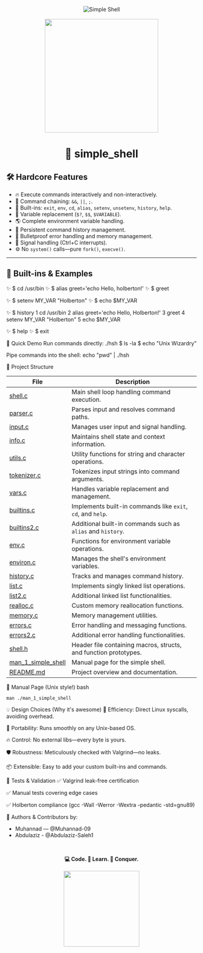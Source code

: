 <p align="center">
  <img src="https://img.shields.io/badge/Simple_Shell-_Holberton-blue?style=for-the-badge&logo=gnu-bash" alt="Simple Shell">
  <br><br>
  <img src="https://media.giphy.com/media/WoWm8YzFQJg5i/giphy.gif" width="300">
</p>

<h1 align="center">🚀 simple_shell</h1>


## 🛠️ Hardcore Features

- 🔥 Execute commands interactively and non-interactively.
- 🔗 Command chaining: `&&`, `||`, `;`.
- 🧬 Built-ins: `exit`, `env`, `cd`, `alias`, `setenv`, `unsetenv`, `history`, `help`.
- 🧠 Variable replacement (`$?`, `$$`, `$VARIABLE`).
- 🌎 Complete environment variable handling.
- 📜 Persistent command history management.
- 🦾 Bulletproof error handling and memory management.
- 🚦 Signal handling (Ctrl+C interrupts).
- ⚙️ No `system()` calls—pure `fork()`, `execve()`.

---

## 🧩 Built-ins & Examples


✨ $ cd /usr/bin
✨ $ alias greet='echo Hello, holberton!'
✨ $ greet


✨ $ setenv MY_VAR "Holberton"
✨ $ echo $MY_VAR


✨ $ history
1 cd /usr/bin
2 alias greet='echo Hello, Holberton!'
3 greet
4 setenv MY_VAR "Holberton"
5 echo $MY_VAR

✨ $ help
✨ $ exit

🌟 Quick Demo
Run commands directly:
./hsh
$ ls -la
$ echo "Unix Wizardry"

Pipe commands into the shell:
echo "pwd" | ./hsh

🚧 Project Structure 

<table>
  <thead>
    <tr>
      <th>File</th>
      <th>Description</th>
    </tr>
  </thead>
  <tbody>
    <tr>
      <td><a href="https://github.com/Muhannad-09/holbertonschool-simple_shell/blob/main/shell.c">shell.c</a></td>
      <td>Main shell loop handling command execution.</td>
    </tr>
    <tr>
      <td><a href="https://github.com/Muhannad-09/holbertonschool-simple_shell/blob/main/parser.c">parser.c</a></td>
      <td>Parses input and resolves command paths.</td>
    </tr>
    <tr>
      <td><a href="https://github.com/Muhannad-09/holbertonschool-simple_shell/blob/main/input.c">input.c</a></td>
      <td>Manages user input and signal handling.</td>
    </tr>
    <tr>
      <td><a href="https://github.com/Muhannad-09/holbertonschool-simple_shell/blob/main/info.c">info.c</a></td>
      <td>Maintains shell state and context information.</td>
    </tr>
    <tr>
      <td><a href="https://github.com/Muhannad-09/holbertonschool-simple_shell/blob/main/utils.c">utils.c</a></td>
      <td>Utility functions for string and character operations.</td>
    </tr>
    <tr>
      <td><a href="https://github.com/Muhannad-09/holbertonschool-simple_shell/blob/main/tokenizer.c">tokenizer.c</a></td>
      <td>Tokenizes input strings into command arguments.</td>
    </tr>
    <tr>
      <td><a href="https://github.com/Muhannad-09/holbertonschool-simple_shell/blob/main/vars.c">vars.c</a></td>
      <td>Handles variable replacement and management.</td>
    </tr>
    <tr>
      <td><a href="https://github.com/Muhannad-09/holbertonschool-simple_shell/blob/main/builtins.c">builtins.c</a></td>
      <td>Implements built-in commands like <code>exit</code>, <code>cd</code>, and <code>help</code>.</td>
    </tr>
    <tr>
      <td><a href="https://github.com/Muhannad-09/holbertonschool-simple_shell/blob/main/builtins2.c">builtins2.c</a></td>
      <td>Additional built-in commands such as <code>alias</code> and <code>history</code>.</td>
    </tr>
    <tr>
      <td><a href="https://github.com/Muhannad-09/holbertonschool-simple_shell/blob/main/env.c">env.c</a></td>
      <td>Functions for environment variable operations.</td>
    </tr>
    <tr>
      <td><a href="https://github.com/Muhannad-09/holbertonschool-simple_shell/blob/main/environ.c">environ.c</a></td>
      <td>Manages the shell's environment variables.</td>
    </tr>
    <tr>
      <td><a href="https://github.com/Muhannad-09/holbertonschool-simple_shell/blob/main/history.c">history.c</a></td>
      <td>Tracks and manages command history.</td>
    </tr>
    <tr>
      <td><a href="https://github.com/Muhannad-09/holbertonschool-simple_shell/blob/main/list.c">list.c</a></td>
      <td>Implements singly linked list operations.</td>
    </tr>
    <tr>
      <td><a href="https://github.com/Muhannad-09/holbertonschool-simple_shell/blob/main/list2.c">list2.c</a></td>
      <td>Additional linked list functionalities.</td>
    </tr>
    <tr>
      <td><a href="https://github.com/Muhannad-09/holbertonschool-simple_shell/blob/main/realloc.c">realloc.c</a></td>
      <td>Custom memory reallocation functions.</td>
    </tr>
    <tr>
      <td><a href="https://github.com/Muhannad-09/holbertonschool-simple_shell/blob/main/memory.c">memory.c</a></td>
      <td>Memory management utilities.</td>
    </tr>
    <tr>
      <td><a href="https://github.com/Muhannad-09/holbertonschool-simple_shell/blob/main/errors.c">errors.c</a></td>
      <td>Error handling and messaging functions.</td>
    </tr>
    <tr>
      <td><a href="https://github.com/Muhannad-09/holbertonschool-simple_shell/blob/main/errors2.c">errors2.c</a></td>
      <td>Additional error handling functionalities.</td>
    </tr>
    <tr>
      <td><a href="https://github.com/Muhannad-09/holbertonschool-simple_shell/blob/main/shell.h">shell.h</a></td>
      <td>Header file containing macros, structs, and function prototypes.</td>
    </tr>
    <tr>
      <td><a href="https://github.com/Muhannad-09/holbertonschool-simple_shell/blob/main/man_1_simple_shell">man_1_simple_shell</a></td>
      <td>Manual page for the simple shell.</td>
    </tr>
    <tr>
      <td><a href="https://github.com/Muhannad-09/holbertonschool-simple_shell/blob/main/README.md">README.md</a></td>
      <td>Project overview and documentation.</td>
    </tr>
  </tbody>
</table>



📖 Manual Page (Unix style!)
bash 
```
man ./man_1_simple_shell
```
💡 Design Choices (Why it's awesome)
💪 Efficiency: Direct Linux syscalls, avoiding overhead.

🧳 Portability: Runs smoothly on any Unix-based OS.

🔥 Control: No external libs—every byte is yours.

🛡️ Robustness: Meticulously checked with Valgrind—no leaks.

📦 Extensible: Easy to add your custom built-ins and commands.


🎯 Tests & Validation
✅ Valgrind leak-free certification

✅ Manual tests covering edge cases

✅ Holberton compliance (gcc -Wall -Werror -Wextra -pedantic -std=gnu89)

🙌 Authors & Contributors
by:
- Muhannad — @Muhannad-09
- Abdulaziz - @Abdulaziz-Saleh1
<br>
<p align="center"> <strong>💻 Code. 🧠 Learn. 🚀 Conquer.</strong> <br><br> <img src="https://media.giphy.com/media/QTfX9Ejfra3ZmNxh6B/giphy.gif" width="200"> </p> 
